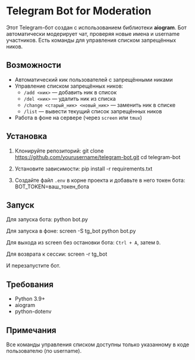 # Telegram Bot for Moderation

Этот Telegram-бот создан с использованием библиотеки **aiogram**. Бот автоматически модерирует чат, проверяя новые имена и username участников. Есть команды для управления списком запрещённых ников.

## Возможности

- Автоматический кик пользователей с запрещёнными никами
- Управление списком запрещённых ников:
  - `/add <ник>` — добавить ник в список
  - `/del <ник>` — удалить ник из списка
  - `/change <старый_ник> <новый_ник>` — заменить ник в списке
  - `/list` — вывести текущий список запрещённых ников
- Работа в фоне на сервере (через `screen` или `tmux`)

## Установка

1. Клонируйте репозиторий:
git clone https://github.com/yourusername/telegram-bot.git
cd telegram-bot


2. Установите зависимости:
pip install -r requirements.txt


3. Создайте файл `.env` в корне проекта и добавьте в него токен бота:
BOT_TOKEN=ваш_токен_бота


## Запуск

Для запуска бота:
python bot.py


Для запуска в фоне:
screen -S tg_bot
python bot.py


Для выхода из screen без остановки бота: `Ctrl + A`, затем `D`.

Для возврата к сессии:
screen -r tg_bot

И перезапустите бот.

## Требования

- Python 3.9+
- aiogram
- python-dotenv

## Примечания

Все команды управления списком доступны только указанному в коде пользователю (по username).



